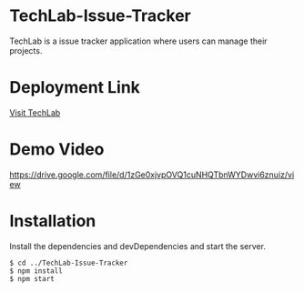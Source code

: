 # TechLab-Issue-Tracker
TechLab is a issue tracker application where users can manage their projects.

# Deployment Link
[Visit TechLab](https://techlab-issue-tracker.herokuapp.com/)

# Demo Video
https://drive.google.com/file/d/1zGe0xjvpOVQ1cuNHQTbnWYDwvi6znuiz/view

# Installation
Install the dependencies and devDependencies and start the server.

```
$ cd ../TechLab-Issue-Tracker
$ npm install
$ npm start
```
